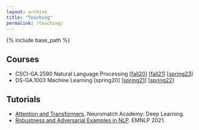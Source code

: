 ```yaml
---
layout: archive
title: "Teaching"
permalink: /teaching/
---
```


{% include base_path %}

## Courses
- CSCI-GA.2590 Natural Language Processing
  [[fall20](https://nyu-cs2590.github.io/fall2020/)]
  [[fall21](https://nyu-cs2590.github.io/fall2021/)]
  [[spring23](https://nyu-cs2590.github.io/spring23/)]
- DS-GA.1003 Machine Learning
  [spring20]
  [[spring21](https://nyu-ds1003.github.io/spring2021)]
  [[spring22](https://nyu-ds1003.github.io/spring2022)]

## Tutorials
- [Attention and Transformers](https://deeplearning.neuromatch.io/tutorials/W3D1_AttentionAndTransformers/student/W3D1_Tutorial1.html). Neuromatch Academy: Deep Learning.
- [Robustness and Adversarial Examples in NLP](https://robustnlp-tutorial.github.io). EMNLP 2021.
